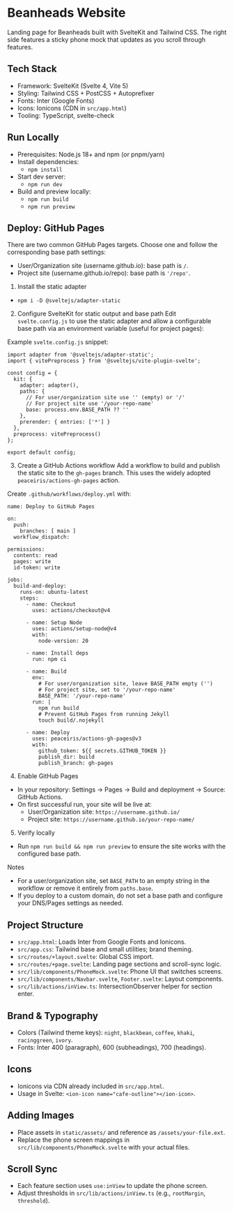 # Beanheads Website

Landing page for Beanheads built with SvelteKit and Tailwind CSS. The right side features a sticky phone mock that updates as you scroll through features.

## Tech Stack
- Framework: SvelteKit (Svelte 4, Vite 5)
- Styling: Tailwind CSS + PostCSS + Autoprefixer
- Fonts: Inter (Google Fonts)
- Icons: Ionicons (CDN in `src/app.html`)
- Tooling: TypeScript, svelte-check

## Run Locally
- Prerequisites: Node.js 18+ and npm (or pnpm/yarn)
- Install dependencies:
  - `npm install`
- Start dev server:
  - `npm run dev`
- Build and preview locally:
  - `npm run build`
  - `npm run preview`

## Deploy: GitHub Pages
There are two common GitHub Pages targets. Choose one and follow the corresponding base path settings:
- User/Organization site (username.github.io): base path is `/`.
- Project site (username.github.io/repo): base path is `'/repo'`.

1) Install the static adapter
- `npm i -D @sveltejs/adapter-static`

2) Configure SvelteKit for static output and base path
Edit `svelte.config.js` to use the static adapter and allow a configurable base path via an environment variable (useful for project pages):

Example `svelte.config.js` snippet:
```
import adapter from '@sveltejs/adapter-static';
import { vitePreprocess } from '@sveltejs/vite-plugin-svelte';

const config = {
  kit: {
    adapter: adapter(),
    paths: {
      // For user/organization site use '' (empty) or '/'
      // For project site use '/your-repo-name'
      base: process.env.BASE_PATH ?? ''
    },
    prerender: { entries: ['*'] }
  },
  preprocess: vitePreprocess()
};

export default config;
```

3) Create a GitHub Actions workflow
Add a workflow to build and publish the static site to the `gh-pages` branch. This uses the widely adopted `peaceiris/actions-gh-pages` action.

Create `.github/workflows/deploy.yml` with:
```
name: Deploy to GitHub Pages

on:
  push:
    branches: [ main ]
  workflow_dispatch:

permissions:
  contents: read
  pages: write
  id-token: write

jobs:
  build-and-deploy:
    runs-on: ubuntu-latest
    steps:
      - name: Checkout
        uses: actions/checkout@v4

      - name: Setup Node
        uses: actions/setup-node@v4
        with:
          node-version: 20

      - name: Install deps
        run: npm ci

      - name: Build
        env:
          # For user/organization site, leave BASE_PATH empty ('')
          # For project site, set to '/your-repo-name'
          BASE_PATH: '/your-repo-name'
        run: |
          npm run build
          # Prevent GitHub Pages from running Jekyll
          touch build/.nojekyll

      - name: Deploy
        uses: peaceiris/actions-gh-pages@v3
        with:
          github_token: ${{ secrets.GITHUB_TOKEN }}
          publish_dir: build
          publish_branch: gh-pages
```

4) Enable GitHub Pages
- In your repository: Settings → Pages → Build and deployment → Source: GitHub Actions.
- On first successful run, your site will be live at:
  - User/Organization site: `https://username.github.io/`
  - Project site: `https://username.github.io/your-repo-name/`

5) Verify locally
- Run `npm run build && npm run preview` to ensure the site works with the configured base path.

Notes
- For a user/organization site, set `BASE_PATH` to an empty string in the workflow or remove it entirely from `paths.base`.
- If you deploy to a custom domain, do not set a base path and configure your DNS/Pages settings as needed.

## Project Structure
- `src/app.html`: Loads Inter from Google Fonts and Ionicons.
- `src/app.css`: Tailwind base and small utilities; brand theming.
- `src/routes/+layout.svelte`: Global CSS import.
- `src/routes/+page.svelte`: Landing page sections and scroll-sync logic.
- `src/lib/components/PhoneMock.svelte`: Phone UI that switches screens.
- `src/lib/components/Navbar.svelte`, `Footer.svelte`: Layout components.
- `src/lib/actions/inView.ts`: IntersectionObserver helper for section enter.

## Brand & Typography
- Colors (Tailwind theme keys): `night`, `blackbean`, `coffee`, `khaki`, `racinggreen`, `ivory`.
- Fonts: Inter 400 (paragraph), 600 (subheadings), 700 (headings).

## Icons
- Ionicons via CDN already included in `src/app.html`.
- Usage in Svelte: `<ion-icon name="cafe-outline"></ion-icon>`.

## Adding Images
- Place assets in `static/assets/` and reference as `/assets/your-file.ext`.
- Replace the phone screen mappings in `src/lib/components/PhoneMock.svelte` with your actual files.

## Scroll Sync
- Each feature section uses `use:inView` to update the phone screen.
- Adjust thresholds in `src/lib/actions/inView.ts` (e.g., `rootMargin`, `threshold`).
